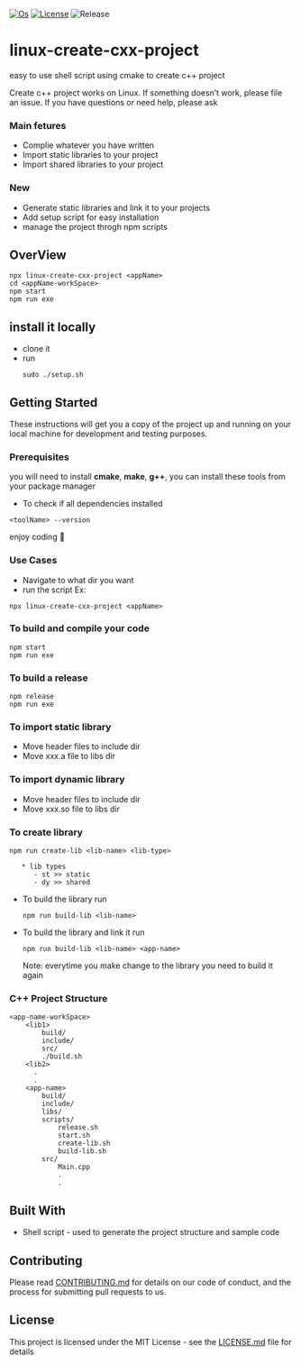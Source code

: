 [![Os](https://img.shields.io/badge/os-linux-green.svg?branch=master)](https://img.shields.io/badge/os-linux-green)
[![License](https://img.shields.io/github/license/sohaibqasem/linux-create-cxx-project)](https://img.shields.io/github/license/sohaibqasem/linux-create-cxx-project)
![Release](https://img.shields.io/github/v/release/sohaibqasem/linux-create-cxx-project?include_prereleases)


# linux-create-cxx-project
easy to use shell script using cmake to create c++ project


Create c++ project  works on Linux.
If something doesn’t work, please file an issue.
If you have questions or need help, please ask

### Main fetures
 * Complie whatever you have written
 * Import static libraries to your project
 * Import shared libraries to your project
### New
 * Generate static libraries and link it to your projects
 * Add setup script for easy installation
 * manage the project throgh npm scripts 

## OverView
```
npx linux-create-cxx-project <appName>
cd <appName-workSpace>
npm start
npm run exe
```

## install it locally
  - clone it
  - run
    ```
    sudo ./setup.sh
    ```

## Getting Started

These instructions will get you a copy of the project up and running on your local machine for development and testing purposes.


### Prerequisites

you will need to install **cmake**, **make**, **g++**, you can install these tools from your package manager

* To check if all dependencies installed
```
<toolName> --version
```

enjoy coding :rocket:

### Use Cases
* Navigate to what dir you want
* run the script 
Ex:
```
npx linux-create-cxx-project <appName>
```
### To build and compile your code
  ```
  npm start
  npm run exe
  ```
  
### To build a release
   ```
   npm release
   npm run exe
   ```

### To import static library
   * Move header files to include dir
   * Move xxx.a file to libs dir

### To import dynamic library
   * Move header files to include dir
   * Move xxx.so file to libs dir
     
### To create library
  ```
  npm run create-lib <lib-name> <lib-type>
  ```
       * lib types
          - st >> static
          - dy >> shared
   - To build the library run 
     ```
     npm run build-lib <lib-name>
     ```
   - To build the library and link it run
     ```
     npm run build-lib <lib-name> <app-name>
     ```
     Note: everytime you make change to the library you need to build it again
   
### C++ Project Structure
  ```
  <app-name-workSpace>
      <lib1>
          build/
          include/
          src/
          ./build.sh
      <lib2>
        .
        .
      <app-name>
          build/
          include/
          libs/
          scripts/
              release.sh
              start.sh
              create-lib.sh
              build-lib.sh
          src/
              Main.cpp
              .
              .
  ```
  
## Built With

* Shell script - used to generate the project structure and sample code

## Contributing

Please read [CONTRIBUTING.md](CONTRIBUTING.md) for details on our code of conduct, and the process for submitting pull requests to us.


## License

This project is licensed under the MIT License - see the [LICENSE.md](LICENSE) file for details
